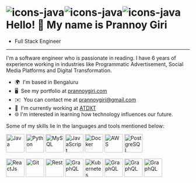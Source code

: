 ![icons-java](https://github.com/prannoygiri/prannoygiri/assets/8298294/1af8d3fa-7a99-4411-8f16-90c4da17ab51)![icons-java](https://github.com/prannoygiri/prannoygiri/assets/8298294/2788542e-27cd-4e33-9985-717bd207ad80)![icons-java](https://github.com/prannoygiri/prannoygiri/assets/8298294/0e5ac5fa-3392-4188-9569-390b8e591da3)Hello! 👋 My name is Prannoy Giri
=============================
* Full Stack Engineer
-------------------

I'm a software engineer who is passionate in reading. I have 6 years of experience working in industries like Programmatic Advertisement, Social Media Platforms and Digital Transformation.

*   🌍  I'm based in Bengaluru
*   🖥️  See my portfolio at [prannoygiri.com](http://prannoygiri.com)
*   ✉️  You can contact me at [prannoygiri@gmail.com](mailto:prannoygiri@gmail.com)
*   🚀  I'm currently working at [ATDXT](http://atdxt.com)
*   🌐  I'm interested in learning how technology influences our future.

Some of my skills lie in the languages and tools mentioned below:

  <a target="_blank" rel="noopener noreferrer nofollow"><img src="https://github.com/prannoygiri/prannoygiri/assets/8298294/42c55d78-eb24-4241-8781-dcb4cc5cf93b![icons8-java]" alt="Java" width="50" height="50" style="max-width: 100%;"></a> 
  <a target="_blank" rel="noopener noreferrer nofollow"><img src="https://github.com/prannoygiri/prannoygiri/assets/8298294/a3b5d551-d2f7-4804-b3eb-ec41ac268b1a![icons8-python]" alt="Python" width="50" height="50" style="max-width: 100%;"></a>
  <a target="_blank" rel="noopener noreferrer nofollow"><img src="https://github.com/prannoygiri/prannoygiri/assets/8298294/808415db-80a0-46c8-b43d-64b3b2e99a02![icons8-mysql-48]" alt="MySQL" width="50" height="50" style="max-width: 100%;"></a>
  <a target="_blank" rel="noopener noreferrer nofollow"><img src="https://github.com/prannoygiri/prannoygiri/assets/8298294/c6f13e35-82f9-4361-ba7d-7b56e55f73d5![icons8-javascript]" alt="JavaScript" width="50" height="50" style="max-width: 100%;"></a>
  <a target="_blank" rel="noopener noreferrer nofollow"><img src="https://github.com/prannoygiri/prannoygiri/assets/8298294/ee45da30-9554-4036-b04f-530a765b92ba![icons8-docker-48]" alt="Docker" width="50" height="50" style="max-width: 100%;"></a>
  <a target="_blank" rel="noopener noreferrer nofollow"><img src="https://github.com/prannoygiri/prannoygiri/assets/8298294/5cb881b3-8a2b-4701-899d-813d82acd819![icons8-amazon-web-services-48]" alt="AWS" width="50" height="50" style="max-width: 100%;"></a>
    <a target="_blank" rel="noopener noreferrer nofollow"><img src="https://github.com/prannoygiri/prannoygiri/assets/8298294/5f1cd8ba-f2bf-440c-9fec-226bcefa60bd![icons8-postgresql-48]" alt="PostgreSQL" width="50" height="50" style="max-width: 100%;"></a>

  <a target="_blank" rel="noopener noreferrer nofollow"><img src="https://techstack-generator.vercel.app/react-icon.svg" alt="ReactJs" width="50" height="50" style="max-width: 100%;"></a>
  <a target="_blank" rel="noopener noreferrer nofollow"><img src="https://techstack-generator.vercel.app/github-icon.svg" alt="Git" width="50" height="50" style="max-width: 100%;"></a>
  <a target="_blank" rel="noopener noreferrer nofollow"><img src="https://techstack-generator.vercel.app/restapi-icon.svg" alt="Rest" width="50" height="50" style="max-width: 100%;"></a>
  <a target="_blank" rel="noopener noreferrer nofollow"><img src="https://techstack-generator.vercel.app/graphql-icon.svg" alt="GraphQL" width="50" height="50" style="max-width: 100%;"></a>
  <a target="_blank" rel="noopener noreferrer nofollow"><img src="https://techstack-generator.vercel.app/kubernetes-icon.svg" alt="Kubernetes" width="50" height="50" style="max-width: 100%;"></a>
  <a target="_blank" rel="noopener noreferrer nofollow"><img src="https://techstack-generator.vercel.app/nginx-icon.svg" alt="GraphQL" width="50" height="50" style="max-width: 100%;"></a>
  <a target="_blank" rel="noopener noreferrer nofollow"><img src="https://techstack-generator.vercel.app/python-icon.svg" alt="GraphQL" width="50" height="50" style="max-width: 100%;"></a>
  <a target="_blank" rel="noopener noreferrer nofollow"><img src="https://techstack-generator.vercel.app/python-icon.svg" alt="GraphQL" width="50" height="50" style="max-width: 100%;"></a>

  
